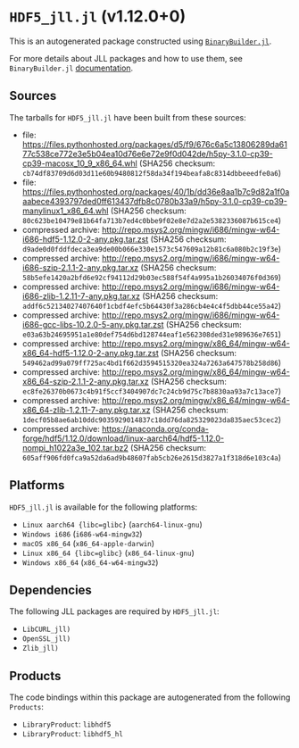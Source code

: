 # `HDF5_jll.jl` (v1.12.0+0)

This is an autogenerated package constructed using [`BinaryBuilder.jl`](https://github.com/JuliaPackaging/BinaryBuilder.jl).

For more details about JLL packages and how to use them, see `BinaryBuilder.jl` [documentation](https://juliapackaging.github.io/BinaryBuilder.jl/dev/jll/).

## Sources

The tarballs for `HDF5_jll.jl` have been built from these sources:

* file: https://files.pythonhosted.org/packages/d5/f9/676c6a5c13806289da6177c538ce772e3e5b04ea10d76e6e72e9f0d042de/h5py-3.1.0-cp39-cp39-macosx_10_9_x86_64.whl (SHA256 checksum: `cb74df83709d6d03d11e60b9480812f58da34f194beafa8c8314dbbeeedfe0a6`)
* file: https://files.pythonhosted.org/packages/40/1b/dd36e8aa1b7c9d82a1f0aaabece4393797ded0ff613437dfb8c0780b33a9/h5py-3.1.0-cp39-cp39-manylinux1_x86_64.whl (SHA256 checksum: `80c623be10479e81b64fa713b7ed4c0bbe9f02e8e7d2a2e5382336087b615ce4`)
* compressed archive: http://repo.msys2.org/mingw/i686/mingw-w64-i686-hdf5-1.12.0-2-any.pkg.tar.zst (SHA256 checksum: `d9ade0d0fddfdeca3ea9de00b066e330e1573c547609a12b81c6a080b2c19f3e`)
* compressed archive: http://repo.msys2.org/mingw/i686/mingw-w64-i686-szip-2.1.1-2-any.pkg.tar.xz (SHA256 checksum: `58b5efe1420a2bfd6e92cf94112d29b03ec588f54f4a995a1b26034076f0d369`)
* compressed archive: http://repo.msys2.org/mingw/i686/mingw-w64-i686-zlib-1.2.11-7-any.pkg.tar.xz (SHA256 checksum: `addf6c52134027407640f1cbdf4efc5b64430f3a286cb4e4c4f5dbb44ce55a42`)
* compressed archive: http://repo.msys2.org/mingw/i686/mingw-w64-i686-gcc-libs-10.2.0-5-any.pkg.tar.zst (SHA256 checksum: `e03a63b24695951a1e80def754d6bd128744eaf1e562308ded31e989636e7651`)
* compressed archive: http://repo.msys2.org/mingw/x86_64/mingw-w64-x86_64-hdf5-1.12.0-2-any.pkg.tar.zst (SHA256 checksum: `549462ad99a079ff725ac4bd1f662d3594515320ea324a7263a647578b258d86`)
* compressed archive: http://repo.msys2.org/mingw/x86_64/mingw-w64-x86_64-szip-2.1.1-2-any.pkg.tar.xz (SHA256 checksum: `ec8fe26370b0673c4b91f5ccf3404907dc7c24cb9d75c7b8830aa93a7c13ace7`)
* compressed archive: http://repo.msys2.org/mingw/x86_64/mingw-w64-x86_64-zlib-1.2.11-7-any.pkg.tar.xz (SHA256 checksum: `1decf05b8ae6ab10ddc9035929014837c18dd76da825329023da835aec53cec2`)
* compressed archive: https://anaconda.org/conda-forge/hdf5/1.12.0/download/linux-aarch64/hdf5-1.12.0-nompi_h1022a3e_102.tar.bz2 (SHA256 checksum: `605aff906fd0fca9a52da6ad9b48607fab5cb26e2615d3827a1f318d6e103c4a`)

## Platforms

`HDF5_jll.jl` is available for the following platforms:

* `Linux aarch64 {libc=glibc}` (`aarch64-linux-gnu`)
* `Windows i686` (`i686-w64-mingw32`)
* `macOS x86_64` (`x86_64-apple-darwin`)
* `Linux x86_64 {libc=glibc}` (`x86_64-linux-gnu`)
* `Windows x86_64` (`x86_64-w64-mingw32`)

## Dependencies

The following JLL packages are required by `HDF5_jll.jl`:

* `LibCURL_jll)`
* `OpenSSL_jll)`
* `Zlib_jll)`

## Products

The code bindings within this package are autogenerated from the following `Products`:

* `LibraryProduct`: `libhdf5`
* `LibraryProduct`: `libhdf5_hl`
